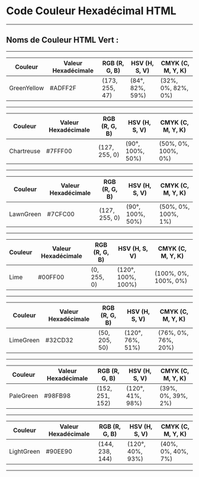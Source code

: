 # **Code Couleur Hexadécimal HTML**

---

## **Noms de Couleur HTML Vert :**

---

| Couleur      | Valeur Hexadécimale | RGB (R, G, B)    | HSV (H, S, V)      | CMYK (C, M, Y, K)  |
|--------------|----------------------|------------------|--------------------|--------------------|
| GreenYellow | #ADFF2F              | (173, 255, 47)   | (84°, 82%, 59%)    | (32%, 0%, 82%, 0%)|

---

| Couleur   | Valeur Hexadécimale | RGB (R, G, B)    | HSV (H, S, V)      | CMYK (C, M, Y, K)  |
|-----------|----------------------|------------------|--------------------|--------------------|
| Chartreuse| #7FFF00              | (127, 255, 0)    | (90°, 100%, 50%)   | (50%, 0%, 100%, 0%)|

---

| Couleur   | Valeur Hexadécimale | RGB (R, G, B)    | HSV (H, S, V)      | CMYK (C, M, Y, K)  |
|-----------|----------------------|------------------|--------------------|--------------------|
| LawnGreen | #7CFC00              | (127, 255, 0)    | (90°, 100%, 50%)   | (50%, 0%, 100%, 1%)|

---

| Couleur | Valeur Hexadécimale | RGB (R, G, B)    | HSV (H, S, V)      | CMYK (C, M, Y, K)  |
|---------|----------------------|------------------|--------------------|--------------------|
| Lime    | #00FF00              | (0, 255, 0)      | (120°, 100%, 100%) | (100%, 0%, 100%, 0%)|

---

| Couleur    | Valeur Hexadécimale | RGB (R, G, B)    | HSV (H, S, V)      | CMYK (C, M, Y, K)  |
|------------|----------------------|------------------|--------------------|--------------------|
| LimeGreen  | #32CD32              | (50, 205, 50)    | (120°, 76%, 51%)   | (76%, 0%, 76%, 20%)|

---

| Couleur   | Valeur Hexadécimale | RGB (R, G, B)    | HSV (H, S, V)      | CMYK (C, M, Y, K)  |
|-----------|----------------------|------------------|--------------------|--------------------|
| PaleGreen | #98FB98              | (152, 251, 152)  | (120°, 41%, 98%)   | (39%, 0%, 39%, 2%) |

---

| Couleur    | Valeur Hexadécimale | RGB (R, G, B)    | HSV (H, S, V)      | CMYK (C, M, Y, K)  |
|------------|----------------------|------------------|--------------------|--------------------|
| LightGreen | #90EE90              | (144, 238, 144)  | (120°, 40%, 93%)   | (40%, 0%, 40%, 7%) |

---

